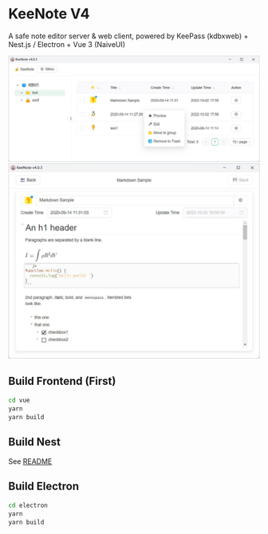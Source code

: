 # KeeNote V4

A safe note editor server & web client, powered by KeePass (kdbxweb) + Nest.js / Electron + Vue 3 (NaiveUI)

![screenshot](./nest/test/screenshot1.jpg)
![screenshot](./nest/test/screenshot2.jpg)

## Build Frontend (First)

```sh
cd vue
yarn
yarn build
```

## Build Nest

See [README](./nest/README.md)

## Build Electron

```sh
cd electron
yarn
yarn build
```
